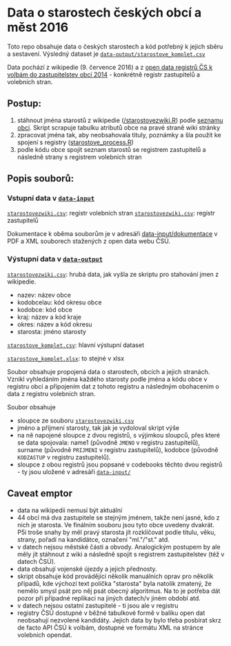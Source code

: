 Data o starostech českých obcí a měst 2016
=====

Toto repo obsahuje data o českých starostech a kód potřebný k jejich sběru a sestavení.
Výsledný dataset je [`data-output/starostove_komplet.csv`](/data-output/starostove_komplet.csv)

Data pochází z wikipedie (9. července 2016) a z [open data registrů ČS k volbám do zastupitelstev obcí 2014](http://volby.cz/opendata/kv2014/kv2014_opendata.htm) - konkrétně registr zastupitelů a volebních stran.

## Postup:

1. stáhnout jména starostů z wikipedie ([/starostovezwiki.R](/starostove_process.R)) podle [seznamu obcí](https://cs.wikipedia.org/wiki/Seznam_obcí_v_Česku). Skript scrapuje tabulku atributů obce na pravé straně wiki stránky
2. zpracovat jména tak, aby neobsahovala tituly, poznámky a šla použít ke spojení s registry ([starostove_process.R](/starostove_process.R))
3. podle kódu obce spojit seznam starostů se registrem zastupitelů a následně strany s registrem volebních stran

## Popis souborů:

### Vstupní data v [`data-input`](/data-input/)

[`starostovezwiki.csv`](data-input/kvros.xlsx): registr volebních stran
[`starostovezwiki.csv`](data-input/kvrk.xlsx): registr zastupitelů

Dokumentace k oběma souborům je v adresáři [data-input/dokumentace](data-input/dokumentace) v PDF a XML souborech stažených z open data webu ČSÚ.

### Výstupní data v [`data-output`](/data-output/)

[`starostovezwiki.csv`](data-output/starostovezwiki.csv): hrubá data, jak vyšla ze skriptu pro stahování jmen z wikipedie.

- nazev: název obce
- kodobcelau: kód okresu obce
- kodobce: kód obce
- kraj: název a kód kraje
- okres: název a kód okresu
- starosta: jméno starosty

[`starostove_komplet.csv`](data-output/starostovezwiki.csv): hlavní výstupní dataset

[`starostove_komplet.xlsx`](data-output/starostovezwiki.xlsx): to stejné v xlsx

Soubor obsahuje propojená data o starostech, obcích a jejich stranách. Vznikl vyhledáním jména každého starosty podle jména a kódu obce v registru obcí a připojením dat z tohoto registru a následným obohacením o data z registru volebních stran.

Soubor obsahuje
- sloupce ze souboru [`starostovezwiki.csv`](data-output/starostovezwiki.csv)
- jméno a příjmení starosty, tak jak je vydoloval skript výše
- na ně napojené sloupce z dvou registrů, s výjimkou sloupců, přes které se data spojovala: name1 (původně `JMENO` v registru zastupitelů), surname (původně `PRIJMENI` v registru zastupitelů), kodobce (původně `KODZASTUP` v registru zastupitelů).
- sloupce z obou registrů jsou popsané v codebooks těchto dvou registrů - ty jsou uložené v adresáři [`data-input/`]()

## Caveat emptor

- data na wikipedii nemusí být aktuální
- 44 obcí má dva zastupitele se stejným jménem, takže není jasné, kdo z nich je starosta. Ve finálním souboru jsou tyto obce uvedeny dvakrát. P5i troše snahy by měl pravý starosta jít rozklíčovat podle titulu, věku, strany, pořadí na kandidátce, označení "ml."/"st." atd.
- v datech nejsou městské části a obvody. Analogickým postupem by ale měly jít stáhnout z wiki a následně spojit s registrem zastupitelstev (též v datech ČSÚ).
- data obsahují vojenské újezdy a jejich přednosty.
- skript obsahuje kód provádějící několik manuálních oprav pro několik případů, kde výchozí text políčka "starosta" byla natolik zmatený, že nemělo smysl psát pro něj psát obecný algoritmus. Na to je potřeba dát pozor při případné replikaci na jiných datech/v jiném období atd.
- v datech nejsou ostatní zastupitelé - ti jsou ale v registru
- registry ČSÚ dostupné v běžné tabulkové formě v balíku open dat neobsahují nezvolené kandidáty. Jejich data by bylo třeba posbírat skrz de facto API ČSÚ k volbám, dostupné ve formátu XML na stránce volebních opendat.
